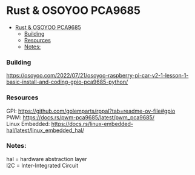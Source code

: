 # Rust & OSOYOO PCA9685 

<!--toc:start-->
- [Rust & OSOYOO PCA9685](#rust-osoyoo-pca9685)
    - [Building](#building)
    - [Resources](#resources)
    - [Notes:](#notes)
<!--toc:end-->

### Building
https://osoyoo.com/2022/07/21/osoyoo-raspberry-pi-car-v2-1-lesson-1-basic-install-and-coding-gpio-pca9685-python/

### Resources
GPI: https://github.com/golemparts/rppal?tab=readme-ov-file#gpio    
PWM: https://docs.rs/pwm-pca9685/latest/pwm_pca9685/       
Linux Embedded: https://docs.rs/linux-embedded-hal/latest/linux_embedded_hal/   

### Notes:
hal = hardware abstraction layer   
I2C = Inter-Integrated Circuit    
